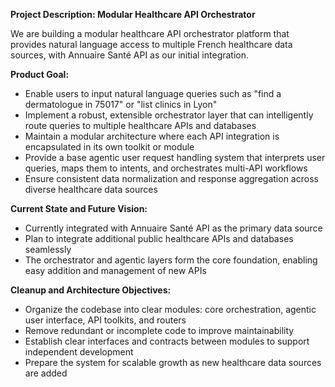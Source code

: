 **Project Description: Modular Healthcare API Orchestrator**

We are building a modular healthcare API orchestrator platform that provides natural language access to multiple French healthcare data sources, with Annuaire Santé API as our initial integration.

**Product Goal:**
- Enable users to input natural language queries such as "find a dermatologue in 75017" or "list clinics in Lyon"
- Implement a robust, extensible orchestrator layer that can intelligently route queries to multiple healthcare APIs and databases
- Maintain a modular architecture where each API integration is encapsulated in its own toolkit or module
- Provide a base agentic user request handling system that interprets user queries, maps them to intents, and orchestrates multi-API workflows
- Ensure consistent data normalization and response aggregation across diverse healthcare data sources

**Current State and Future Vision:**
- Currently integrated with Annuaire Santé API as the primary data source
- Plan to integrate additional public healthcare APIs and databases seamlessly
- The orchestrator and agentic layers form the core foundation, enabling easy addition and management of new APIs

**Cleanup and Architecture Objectives:**
- Organize the codebase into clear modules: core orchestration, agentic user interface, API toolkits, and routers
- Remove redundant or incomplete code to improve maintainability
- Establish clear interfaces and contracts between modules to support independent development
- Prepare the system for scalable growth as new healthcare data sources are added
